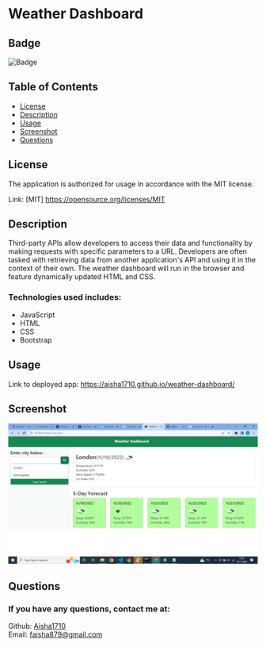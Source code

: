# Weather Dashboard

## Badge

![Badge](http://img.shields.io/badge/license-MIT-blue.png)
<br>

## Table of Contents

- [License](#license)
- [Description](#description)
- [Usage](#usage)
- [Screenshot](#screenshot)
- [Questions](#questions)

## License

The application is authorized for usage in accordance with the MIT license.

Link: [MIT] https://opensource.org/licenses/MIT

## Description

Third-party APIs allow developers to access their data and functionality by making requests with specific parameters to a URL. Developers are often tasked with retrieving data from another application's API and using it in the context of their own. The weather dashboard will run in the browser and feature dynamically updated HTML and CSS.

### Technologies used includes:

- JavaScript
- HTML
- CSS
- Bootstrap

## Usage

Link to deployed app: https://aisha1710.github.io/weather-dashboard/

## Screenshot

![The weather app includes a search option, a list of cities, and a five-day forecast and current weather conditions for Atlanta.](<./Assets/images/Screenshot(8).png>)

## Questions

### If you have any questions, contact me at:

Github: [Aisha1710](https://github.com/Aisha1710)
<br>
Email: faisha879@gmail.com
